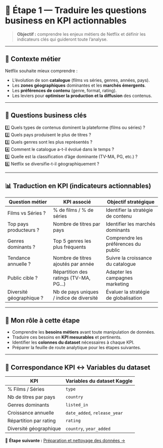 # 🎯 Étape 1 — Traduire les questions business en KPI actionnables

> **Objectif :** comprendre les enjeux métiers de Netflix et définir les indicateurs clés qui guideront toute l’analyse.

---

## 💼 Contexte métier

Netflix souhaite mieux comprendre :
- L’évolution de son **catalogue** (films vs séries, genres, années, pays).  
- Les **zones géographiques** dominantes et les **marchés émergents**.  
- Les **préférences de contenu** (genre, format, rating).  
- Les leviers pour **optimiser la production et la diffusion** des contenus.

---

## 🧭 Questions business clés

1️⃣ Quels types de contenus dominent la plateforme (films ou séries) ?  
2️⃣ Quels pays produisent le plus de titres ?  
3️⃣ Quels genres sont les plus représentés ?  
4️⃣ Comment le catalogue a-t-il évolué dans le temps ?  
5️⃣ Quelle est la classification d’âge dominante (TV-MA, PG, etc.) ?  
6️⃣ Netflix se diversifie-t-il géographiquement ?  

---

## 📊 Traduction en KPI (indicateurs actionnables)

| Question métier | KPI associé | Objectif stratégique |
|-----------------|--------------|----------------------|
| Films vs Séries ? | % de films / % de séries | Identifier la stratégie de contenu |
| Top pays producteurs ? | Nombre de titres par pays | Identifier les marchés dominants |
| Genres dominants ? | Top 5 genres les plus fréquents | Comprendre les préférences du public |
| Tendance annuelle ? | Nombre de titres ajoutés par année | Suivre la croissance du catalogue |
| Public cible ? | Répartition des ratings (TV-MA, PG...) | Adapter les campagnes marketing |
| Diversité géographique ? | Nb de pays uniques / indice de diversité | Évaluer la stratégie de globalisation |

---

## 🧠 Mon rôle à cette étape

- Comprendre les **besoins métiers** avant toute manipulation de données.  
- Traduire ces besoins en **KPI mesurables** et pertinents.  
- Identifier les **colonnes du dataset** nécessaires à chaque KPI.  
- Préparer la feuille de route analytique pour les étapes suivantes.

---

## 🧩 Correspondance KPI ↔ Variables du dataset

| KPI | Variables du dataset Kaggle |
|------|-----------------------------|
| % Films / Séries | `type` |
| Nb de titres par pays | `country` |
| Genres dominants | `listed_in` |
| Croissance annuelle | `date_added`, `release_year` |
| Répartition par rating | `rating` |
| Diversité géographique | `country`, `year_added` |


📁 **Étape suivante :** [Préparation et nettoyage des données →](./02_data_cleaning.md)
